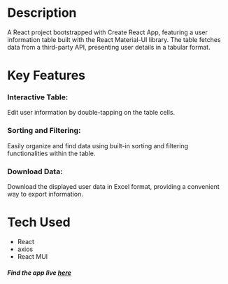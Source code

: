 # Description
A React project bootstrapped with Create React App, featuring a user information table built with the React Material-UI library. The table fetches data from a third-party API, presenting user details in a tabular format.
# Key Features
### Interactive Table:

Edit user information by double-tapping on the table cells.
### Sorting and Filtering:

Easily organize and find data using built-in sorting and filtering functionalities within the table.
### Download Data:

Download the displayed user data in Excel format, providing a convenient way to export information.
# Tech Used
* React
* axios
* React MUI
##### Find the app live [here](https://admin-dashboard-swlu.onrender.com)


